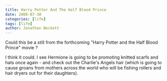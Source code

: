 ```yaml
---
title: Harry Potter And The Half Blood Prince
date: 2008-07-30
categories: [life]
tags: [life]
author: Jonathan Beckett
---
```


Could this be a still from the forthcoming "Harry Potter and the Half Blood Prince" movie ?

I think it could. I see Hermione is going to be promoting knitted scarfs and hats once again - and check out the Charlie's Angels hair (which is going to cause groans from mothers across the world who will be fishing rollers and hair dryers out for their daughters).